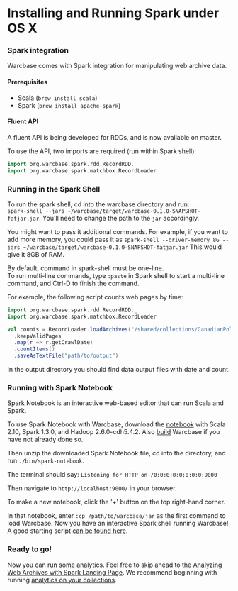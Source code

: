 # Installing and Running Spark under OS X

### Spark integration

Warcbase comes with Spark integration for manipulating web archive data. 

#### Prerequisites
* Scala (`brew install scala`)
* Spark (`brew install apache-spark`)

#### Fluent API
A fluent API is being developed for RDDs, and is now available on master.

To use the API, two imports are required (run within Spark shell):    

```scala
import org.warcbase.spark.rdd.RecordRDD._
import org.warcbase.spark.matchbox.RecordLoader
```

### Running in the Spark Shell
To run the spark shell, cd into the warcbase directory and run:   
`spark-shell --jars ~/warcbase/target/warcbase-0.1.0-SNAPSHOT-fatjar.jar`. You'll need to change the path to the `jar` accordingly.

You might want to pass it additional commands. For example, if you want to add more memory, you could pass it as `spark-shell --driver-memory 8G --jars ~/warcbase/target/warcbase-0.1.0-SNAPSHOT-fatjar.jar` This would give it 8GB of RAM.

By default, command in spark-shell must be one-line.  
To run multi-line commands, type `:paste` in Spark shell to start a multi-line command, and Ctrl-D to finish the command.

For example, the following script counts web pages by time:  

````scala
import org.warcbase.spark.rdd.RecordRDD._
import org.warcbase.spark.matchbox.RecordLoader

val counts = RecordLoader.loadArchives("/shared/collections/CanadianPoliticalParties/arc/")
  .keepValidPages
  .map(r => r.getCrawlDate)
  .countItems()
  .saveAsTextFile("path/to/output")
````
In the output directory you should find data output files with date and count.

### Running with Spark Notebook

Spark Notebook is an interactive web-based editor that can run Scala and Spark. 

To use Spark Notebook with Warcbase, download the [notebook](http://spark-notebook.io/) with Scala 2.10, Spark 1.3.0, and Hadoop 2.6.0-cdh5.4.2. 
Also [build](https://github.com/lintool/warcbase/wiki/Building-and-Running-Warcbase-Under-OS-X#building-warcbase) Warcbase if you have not already done so.

Then unzip the downloaded Spark Notebook file, cd into the directory, and run `./bin/spark-notebook`.

The terminal should say: `Listening for HTTP on /0:0:0:0:0:0:0:0:9000`

Then navigate to `http://localhost:9000/` in your browser.

To make a new notebook, click the '+' button on the top right-hand corner.

In that notebook, enter `:cp /path/to/warcbase/jar` as the first command to load Warcbase. Now you have an interactive Spark shell running Warcbase! A good starting script [can be found here](./Spark-Collection-Analytics/).

### Ready to go!

Now you can run some analytics. Feel free to skip ahead to the [Analyzing Web Archives with Spark Landing Page](./Analyzing-Web-Archives-with-Spark/). We recommend beginning with running [analytics on your collections](./Spark-Collection-Analytics/).
